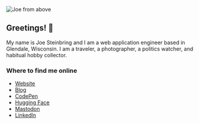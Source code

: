 <img src="https://jws.dev/img/social-header.png" alt="Joe from above">

## Greetings! 👋

My name is Joe Steinbring and I am a web application engineer based in Glendale, Wisconsin. I am a traveler, a photographer, a politics watcher, and habitual hobby collector.

### Where to find me online

* <a href="https://jws.dev" rel="nofollow me">Website</a>
* <a href="https://jws.news" rel="nofollow me">Blog</a>
* <a href="https://codepen.io/steinbring" rel="nofollow me">CodePen</a>
* <a href="https://huggingface.co/steinbring" rel="nofollow me">Hugging Face</a>
* <a href="https://toot.works/@joe" rel="nofollow me">Mastodon</a>
* <a href="https://www.linkedin.com/in/steinbring/" rel="nofollow me">LinkedIn</a>
